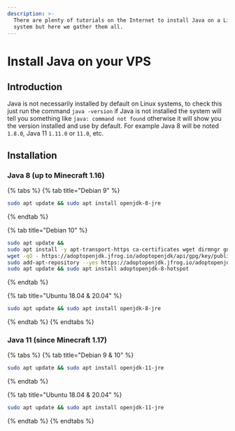 ```yaml
---
description: >-
  There are plenty of tutorials on the Internet to install Java on a Linux
  system but here we gather them all.
---
```


# Install Java on your VPS

## Introduction

Java is not necessarily installed by default on Linux systems, to check this just run the command `java -version` if Java is not installed the system will tell you something like `java: command not found` otherwise it will show you the version installed and use by default. For example Java 8 will be noted `1.8.0`, Java 11 `1.11.0` or `11.0`, etc.

## Installation

### Java 8 \(up to Minecraft 1.16\)

{% tabs %}
{% tab title="Debian 9" %}
```bash
sudo apt update && sudo apt install openjdk-8-jre
```
{% endtab %}

{% tab title="Debian 10" %}
```bash
sudo apt update &&
sudo apt install -y apt-transport-https ca-certificates wget dirmngr gnupg software-properties-common &&
wget -qO - https://adoptopenjdk.jfrog.io/adoptopenjdk/api/gpg/key/public | sudo apt-key add - &&
sudo add-apt-repository --yes https://adoptopenjdk.jfrog.io/adoptopenjdk/deb/ &&
sudo apt update && sudo apt install adoptopenjdk-8-hotspot
```
{% endtab %}

{% tab title="Ubuntu 18.04 & 20.04" %}
```bash
sudo apt update && sudo apt install openjdk-8-jre
```
{% endtab %}
{% endtabs %}

### Java 11 \(since Minecraft 1.17\)

{% tabs %}
{% tab title="Debian 9 & 10" %}
```bash
sudo apt update && sudo apt install openjdk-11-jre
```
{% endtab %}

{% tab title="Ubuntu 18.04 & 20.04" %}
```bash
sudo apt update && sudo apt install openjdk-11-jre
```
{% endtab %}
{% endtabs %}

